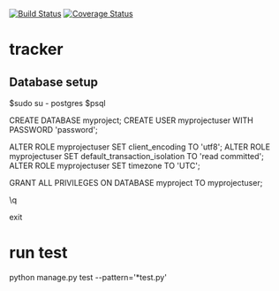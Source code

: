 [![Build Status](https://travis-ci.org/tanvir002700/tracker.svg?branch=master)](https://travis-ci.org/tanvir002700/tracker)
[![Coverage Status](https://coveralls.io/repos/github/tanvir002700/tracker/badge.svg?branch=master)](https://coveralls.io/github/tanvir002700/tracker?branch=master)
# tracker

## Database setup

$sudo su - postgres
$psql

CREATE DATABASE myproject;
CREATE USER myprojectuser WITH PASSWORD 'password';

ALTER ROLE myprojectuser SET client_encoding TO 'utf8';
ALTER ROLE myprojectuser SET default_transaction_isolation TO 'read committed';
ALTER ROLE myprojectuser SET timezone TO 'UTC';

GRANT ALL PRIVILEGES ON DATABASE myproject TO myprojectuser;

\q

exit

# run test
python manage.py test --pattern='*test.py'
